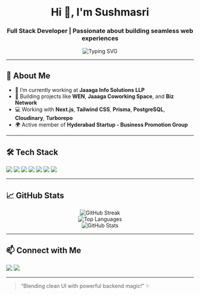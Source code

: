 <h1 align="center">Hi 👋, I'm Sushmasri</h1>
<h3 align="center">Full Stack Developer | Passionate about building seamless web experiences</h3>

<p align="center">
  <img src="https://readme-typing-svg.demolab.com?font=Fira+Code&size=22&pause=1000&center=true&vCenter=true&width=435&lines=Full+Stack+Developer;Next.js+%7C+Tailwind+CSS+%7C+Prisma;Cloud+Solutions+with+Cloudinary;Building+WEN+%7C+Biz+Network+%7C+Coworking+Platforms" alt="Typing SVG" />
</p>

---

## 🚀 About Me
- 🔭 I’m currently working at **Jaaaga Info Solutions LLP**
- 🌟 Building projects like **WEN**, **Jaaaga Coworking Space**, and **Biz Network**
- 💻 Working with **Next.js**, **Tailwind CSS**, **Prisma**, **PostgreSQL**, **Cloudinary**, **Turborepo**
- 🌍 Active member of **Hyderabad Startup - Business Promotion Group**

---

## 🛠️ Tech Stack
<p align="left">
  <img src="https://img.shields.io/badge/Next.js-000000?style=for-the-badge&logo=nextdotjs&logoColor=white"/>
  <img src="https://img.shields.io/badge/React-20232A?style=for-the-badge&logo=react&logoColor=61DAFB"/>
  <img src="https://img.shields.io/badge/Tailwind_CSS-38B2AC?style=for-the-badge&logo=tailwind-css&logoColor=white"/>
  <img src="https://img.shields.io/badge/Prisma-3982CE?style=for-the-badge&logo=prisma&logoColor=white" />
  <img src="https://img.shields.io/badge/PostgreSQL-316192?style=for-the-badge&logo=postgresql&logoColor=white" />
  <img src="https://img.shields.io/badge/Cloudinary-3448C5?style=for-the-badge&logo=cloudinary&logoColor=white" />
  <img src="https://img.shields.io/badge/Turborepo-000000?style=for-the-badge&logo=turborepo&logoColor=white" />
</p>

---

## 📈 GitHub Stats
<p align="center">
  <img src="https://github-readme-streak-stats.herokuapp.com/?user=sushmasri1906&theme=radical" alt="GitHub Streak" />
  <br/>
  <img src="https://github-readme-stats.vercel.app/api/top-langs/?username=sushmasri1906&layout=compact&theme=radical" alt="Top Languages" />
  <br/>
  <img src="https://github-readme-stats.vercel.app/api?username=sushmasri1906&show_icons=true&theme=radical" alt="GitHub Stats" />
</p>

---

## 📫 Connect with Me
<!-- Update these when you have the links -->
<p align="left">
  <a href="mailto:sushmasri@example.com"><img src="https://img.shields.io/badge/Email-D14836?style=for-the-badge&logo=gmail&logoColor=white"/></a>
  <a href="#"><img src="https://img.shields.io/badge/LinkedIn-0A66C2?style=for-the-badge&logo=linkedin&logoColor=white"/></a>
</p>

---

> “Blending clean UI with powerful backend magic!” ✨
